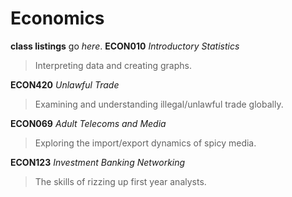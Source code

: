 # Economics

**class listings** go _here_.
**ECON010** _Introductory Statistics_
> Interpreting data and creating graphs.

**ECON420** _Unlawful Trade_
> Examining and understanding illegal/unlawful trade globally.

**ECON069** _Adult Telecoms and Media_
> Exploring the import/export dynamics of spicy media. 

**ECON123** _Investment Banking Networking_
> The skills of rizzing up first year analysts. 
